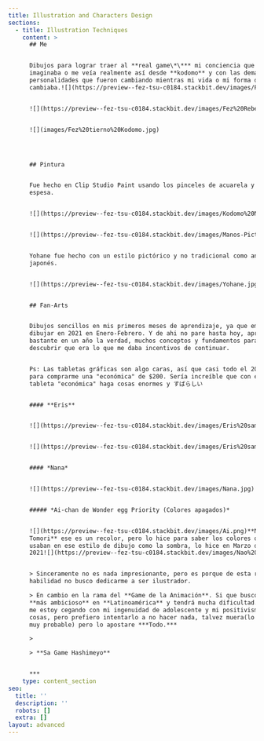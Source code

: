 ```yaml
---
title: Illustration and Characters Design
sections:
  - title: Illustration Techniques
    content: >
      ## Me


      Dibujos para lograr traer al **real game\*\*** mi conciencia que me
      imaginaba o me veía realmente así desde **kodomo** y con las demás
      personalidades que fueron cambiando mientras mi vida o mi forma de ser
      cambiaba.![](https://preview--fez-tsu-c0184.stackbit.dev/images/Perspectiva.jpg)


      ![](https://preview--fez-tsu-c0184.stackbit.dev/images/Fez%20Rebeld.jpg)


      ![](images/Fez%20tierno%20Kodomo.jpg)




      ## Pintura


      Fue hecho en Clip Studio Paint usando los pinceles de acuarela y pintura
      espesa.


      ![](https://preview--fez-tsu-c0184.stackbit.dev/images/Kodomo%20Ni%C3%B1a%20Hand.jpg)


      ![](https://preview--fez-tsu-c0184.stackbit.dev/images/Manos-Picture-Darktone.jpg)


      Yohane fue hecho con un estilo pictórico y no tradicional como anime
      japonés.


      ![](https://preview--fez-tsu-c0184.stackbit.dev/images/Yohane.jpg)


      ## Fan-Arts


      Dibujos sencillos en mis primeros meses de aprendizaje, ya que empecé a
      dibujar en 2021 en Enero-Febrero. Y de ahi no pare hasta hoy, aprendí
      bastante en un año la verdad, muchos conceptos y fundamentos para
      descubrir que era lo que me daba incentivos de continuar.


      Ps: Las tabletas gráficas son algo caras, así que casi todo el 2020 ahorre
      para comprarme una "económica" de $200. Sería increíble que con esa
      tableta "económica" haga cosas enormes y すばらしい


      #### **Eris**


      ![](https://preview--fez-tsu-c0184.stackbit.dev/images/Eris%20sama%20kawai%20angry.jpg)


      ![](https://preview--fez-tsu-c0184.stackbit.dev/images/Eris%20sama%20Recort.jpg)


      #### *Nana*


      ![](https://preview--fez-tsu-c0184.stackbit.dev/images/Nana.jpg)


      ##### *Ai-chan de Wonder egg Priority (Colores apagados)*


      ![](https://preview--fez-tsu-c0184.stackbit.dev/images/Ai.png)**Nao
      Tomori** ese es un recolor, pero lo hice para saber los colores que se
      usaban en ese estilo de dibujo como la sombra, lo hice en Marzo de
      2021![](https://preview--fez-tsu-c0184.stackbit.dev/images/Nao%20Tomori.jpg)


      > Sinceramente no es nada impresionante, pero es porque de esta rama de
      habilidad no busco dedicarme a ser ilustrador.

      > En cambio en la rama del **Game de la Animación**. Si que busco algo
      **más ambicioso** en **Latinoamérica** y tendrá mucha dificultad. Talvez
      me estoy cegando con mi ingenuidad de adolescente y mi positivismo de las
      cosas, pero prefiero intentarlo a no hacer nada, talvez muera(lo cual es
      muy probable) pero lo apostare ***Todo.***

      >

      > **Sa Game Hashimeyo**


      ***
    type: content_section
seo:
  title: ''
  description: ''
  robots: []
  extra: []
layout: advanced
---
```

